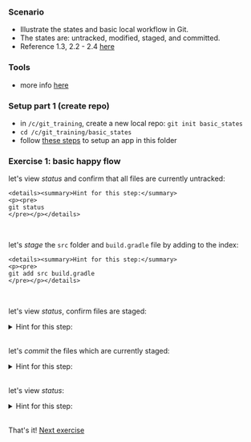
### Scenario

* Illustrate the states and basic local workflow in Git.
* The states are: untracked, modified, staged, and committed.
* Reference 1.3, 2.2 - 2.4 [here](https://git-scm.com/book/en/v2)

### Tools

* more info [here](./reference_doc/Tools.md)

### Setup part 1 (create repo)

* in `/c/git_training`, create a new local repo: `git init basic_states`
* `cd /c/git_training/basic_states`
* follow [these steps](./reference_doc/SetupApp.md) to setup an app in this folder

### Exercise 1: basic happy flow

let's view _status_ and confirm that all files are currently untracked:

    <details><summary>Hint for this step:</summary>
    <p><pre>
    git status
    </pre></p></details>
<br/>

let's _stage_ the `src` folder and `build.gradle` file by adding to the index: 

    <details><summary>Hint for this step:</summary>
    <p><pre>
    git add src build.gradle 
    </pre></p></details>
<br/>

let's view _status_, confirm files are staged:
    <details><summary>Hint for this step:</summary>
    <p><pre>
    git status
    </pre></p></details>
<br/>

let's _commit_ the files which are currently staged:
    <details><summary>Hint for this step:</summary>
    <p><pre>
    git commit -m "first commit"
    </pre></p></details>
<br/>

let's view _status_:
    <details><summary>Hint for this step:</summary>
    <p><pre>
    git status
    </pre></p></details>
<br/>

That's it! [Next exercise](./egg_02_basic_states.md)
